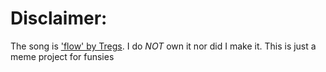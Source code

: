# Disclaimer:
The song is ['flow' by Tregs](https://soundcloud.com/tregsmusic/flow). I do *NOT* own it nor did I make it. This is just a meme project for funsies
